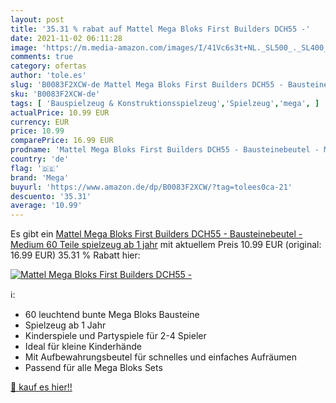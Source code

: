 ```yaml
---
layout: post
title: '35.31 % rabat auf Mattel Mega Bloks First Builders DCH55 -'
date: 2021-11-02 06:11:28
image: 'https://m.media-amazon.com/images/I/41Vc6s3t+NL._SL500_._SL400_.jpg'
comments: true
category: ofertas
author: 'tole.es'
slug: 'B0083F2XCW-de Mattel Mega Bloks First Builders DCH55 - Bausteinebeutel -...'
sku: 'B0083F2XCW-de'
tags: [ 'Bauspielzeug & Konstruktionsspielzeug','Spielzeug','mega', ]
actualPrice: 10.99 EUR
currency: EUR
price: 10.99
comparePrice: 16.99 EUR
prodname: 'Mattel Mega Bloks First Builders DCH55 - Bausteinebeutel - Medium 60 Teile  spielzeug ab 1 jahr'
country: 'de'
flag: '🇩🇪'
brand: 'Mega'
buyurl: 'https://www.amazon.de/dp/B0083F2XCW/?tag=tolees0ca-21'
descuento: '35.31'
average: '10.99'
---
```


Es gibt ein [Mattel Mega Bloks First Builders DCH55 - Bausteinebeutel - Medium 60 Teile  spielzeug ab 1 jahr](https://www.amazon.de/dp/B0083F2XCW/?tag=tolees0ca-21) mit aktuellem Preis 10.99 EUR (original: 16.99 EUR) 35.31 % Rabatt hier:

[![Mattel Mega Bloks First Builders DCH55 -](https://m.media-amazon.com/images/I/41Vc6s3t+NL._SL500_._SL400_.jpg)](https://www.amazon.de/dp/B0083F2XCW/?tag=tolees0ca-21)

ℹ️:

- 60 leuchtend bunte Mega Bloks Bausteine
- Spielzeug ab 1 Jahr
- Kinderspiele und Partyspiele für 2-4 Spieler
- Ideal für kleine Kinderhände
- Mit Aufbewahrungsbeutel für schnelles und einfaches Aufräumen
- Passend für alle Mega Bloks Sets

[🛒 kauf es hier!!](https://www.amazon.de/dp/B0083F2XCW/?tag=tolees0ca-21)
